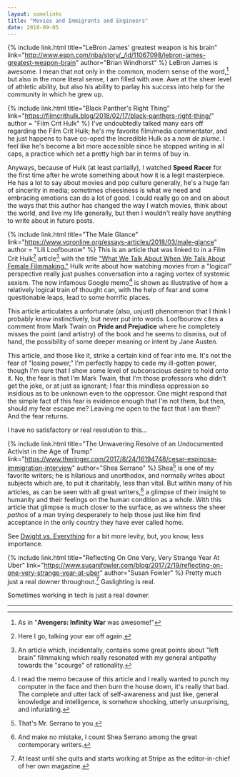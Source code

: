 ```yaml
---
layout: somelinks
title: "Movies and Immigrants and Engineers"
date: 2018-09-05
---
```


{% include link.html title="LeBron James' greatest weapon is his brain" link="http://www.espn.com/nba/story/_/id/11067098/lebron-james-greatest-weapon-brain" author="Brian Windhorst" %}
LeBron James is awesome.
I mean that not only in the common, modern sense of the word,[^1] but also in the more literal sense, I am filled with awe.
Awe at the sheer level of athletic ability, but also his ability to parlay his success into help for the community in which he grew up.

{% include link.html title="Black Panther's Right Thing" link="https://filmcrithulk.blog/2018/02/17/black-panthers-right-thing/" author = "Film Crit Hulk" %}
I've undoubtedly talked many ears off regarding the Film Crit Hulk; he's my favorite film/media commentator, and he just happens to have co-oped the Incredible Hulk as a _nom de plume_.
I feel like he's become a bit more accessible since he stopped writing in all caps, a practice which set a pretty high bar in terms of buy in.

Anyways, because of Hulk (at least partially), I watched __Speed Racer__ for the first time after he wrote something about how it is a legit masterpiece.
He has a lot to say about movies and pop culture generally, he's a huge fan of sincerity in media; sometimes cheesiness is what we need and embracing emotions can do a lot of good.
I could really go on and on about the ways that this author has changed the way I watch movies, think about the world, and live my life generally, but then I wouldn't really have anything to write about in future posts.

{% include link.html title="The Male Glance" link="https://www.vqronline.org/essays-articles/2018/03/male-glance" author = "Lili Loofbourow" %}
This is an article that was linked to in a Film Crit Hulk[^2] article[^3] with the title ["What We Talk About When We Talk About Female Filmmaking."](https://filmcrithulk.blog/2018/03/16/what-we-talk-about-when-we-talk-about-female-filmmaking/)
Hulk write about how watching movies from a "logical" perspective really just pushes conversation into a raging vortex of systemic sexism.
The now infamous Google memo[^4] is shown as illustrative of how a relatively logical train of thought can, with the help of fear and some questionable leaps, lead to some horrific places.

This article articulates a unfortunate (also, unjust) phenomenon that I think I probably knew instinctively, but never put into words.
Loofbourow cites a comment from Mark Twain on __Pride and Prejudice__ where he completely misses the point (and artistry) of the book and he seems to dismiss, out of hand, the possibility of some deeper meaning or intent by Jane Austen.

This article, and those like it, strike a certain kind of fear into me.
It's not the fear of "losing power," I'm perfectly happy to cede my ill-gotten power, though I'm sure that I show some level of subconscious desire to hold onto it.
No, the fear is that I'm Mark Twain, that I'm those professors who didn't get the joke, or at just as ignorant; I fear this mindless oppression so insidious as to be unknown even to the oppressor.
One might respond that the simple fact of this fear is evidence enough that I'm not them, but then, should my fear escape me?
Leaving me open to the fact that I am them?
And the fear returns.

I have no satisfactory or real resolution to this...

{% include link.html title="The Unwavering Resolve of an Undocumented Activist in the Age of Trump" link="https://www.theringer.com/2017/8/24/16194748/cesar-espinosa-immigration-interview" author="Shea Serrano" %}
Shea[^5] is one of my favorite writers; he is hilarious and unorthodox, and normally writes about subjects which are, to put it charitably, less than vital.
But within many of his articles, as can be seen with all great writers,[^6] a glimpse of their insight to humanity and their feelings on the human condition as a whole.
With this article that glimpse is much closer to the surface, as we witness the sheer _pathos_ of a man trying desperately to help those just like him find acceptance in the only country they have ever called home.

See [Dwight vs. Everything](https://theringer.com/tv/2018/8/3/17639830/conference-room-five-minutes-excerpt-shea-serrano-dwight-schrute-the-office) for a bit more levity, but, you know, less importance.

{% include link.html title="Reflecting On One Very, Very Strange Year At Uber" link="https://www.susanjfowler.com/blog/2017/2/19/reflecting-on-one-very-strange-year-at-uber" author="Susan Fowler" %}
Pretty much just a real downer throughout.[^7]
Gaslighting is real.

Sometimes working in tech is just a real downer.

<hr class="footsep">

[^1]: As in "__Avengers: Infinity War__ was awesome!"
[^2]: Here I go, talking your ear off again.
[^3]: An article which, incidentally, contains some great points about "left brain" filmmaking which really resonated with my general antipathy towards the "scourge" of rationality.
[^4]: I read the memo because of this article and I really wanted to punch my computer in the face and then burn the house down, it's really that bad. The complete and utter lack of self-awareness and just like, general knowledge and intelligence, is somehow shocking, utterly unsurprising, and infuriating.
[^5]: That's Mr. Serrano to you.
[^6]: And make no mistake, I count Shea Serrano among the great contemporary writers.
[^7]: At least until she quits and starts working at Stripe as the editor-in-chief of her own magazine.